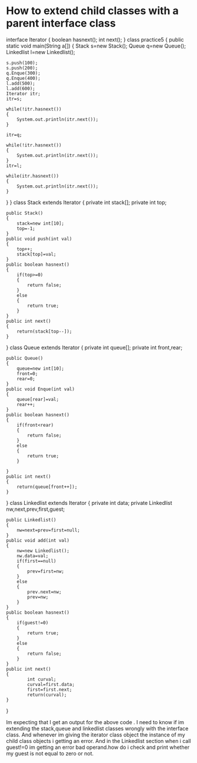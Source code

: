 
# How to extend child classes with a parent interface class

interface Iterator
{
    boolean hasnext();
    int next();
}
class practice5
{
public static void main(String a[])
{
    Stack s=new Stack();
    Queue q=new Queue();
    Linkedlist l=new Linkedlist();
    
    s.push(100);
    s.push(200);
    q.Enque(300);
    q.Enque(400);
    l.add(500);
    l.add(600);
    Iterator itr;
    itr=s;

    while(!itr.hasnext())
    {
        System.out.println(itr.next());
    }
    
    itr=q;
    
    while(!itr.hasnext())
    {
        System.out.println(itr.next());
    }
    itr=l;

    while(itr.hasnext())
    {
        System.out.println(itr.next());
    }
}
}
class Stack extends Iterator
{
    private int stack[];
    private int top;
    
    public Stack()
    {
        stack=new int[10];
        top=-1;
    }
    public void push(int val)
    {
        top++;
        stack[top]=val;
    }
    public boolean hasnext()
    {
        if(top>=0)
        {
            return false;
        }
        else
        {
            return true;
        }
    }
    public int next()
    {
        return(stack[top--]);
    }
}
class Queue extends Iterator
{
    private int queue[];
    private int front,rear;

    public Queue()
    {
        queue=new int[10];
        front=0;
        rear=0;
    }
    public void Enque(int val)
    {
        queue[rear]=val;
        rear++;
    }
    public boolean hasnext()
    {
        if(front<rear)
        {
            return false;
        }
        else
        {
            return true;
        }

    }
    public int next()
    {
        return(queue[front++]);
    }
}
class Linkedlist extends Iterator
{
    private int data;
    private Linkedlist nw,next,prev,first,guest;

    public Linkedlist()
    {
        nw=next=prev=first=null;
    }
    public void add(int val)
    {
        nw=new Linkedlist();
        nw.data=val;
        if(first==null)
        {
            prev=first=nw;
        }
        else
        {
            prev.next=nw;
            prev=nw;
        }
    }
    public boolean hasnext()
    {
        if(guest!=0)
        {
            return true;
        }
        else
        {
            return false;
        }
    }
    public int next()
    {
            int curval;
            curval=first.data;
            first=first.next;
            return(curval);
    }
}
            
        
        

Im expecting that I get an output for the above code .
I need to know if im extending the stack,queue and linkedlist classes wrongly with the interface class.
And whenever im giving the iterator class object the instance of my child class objects i getting an error.
And in the Linkedlist section when i call guest!=0 im getting an error bad operand.how do i check and print whether my guest is not equal to zero or not.

        